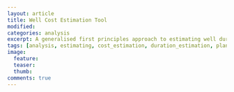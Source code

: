 ```yaml
---
layout: article
title: Well Cost Estimation Tool
modified: 
categories: analysis
excerpt: A generalised first principles approach to estimating well durations and costs.
tags: [analysis, estimating, cost_estimation, duration_estimation, planning, drilling, completion, wells]
image:
  feature: 
  teaser:
  thumb:
comments: true
---
```


